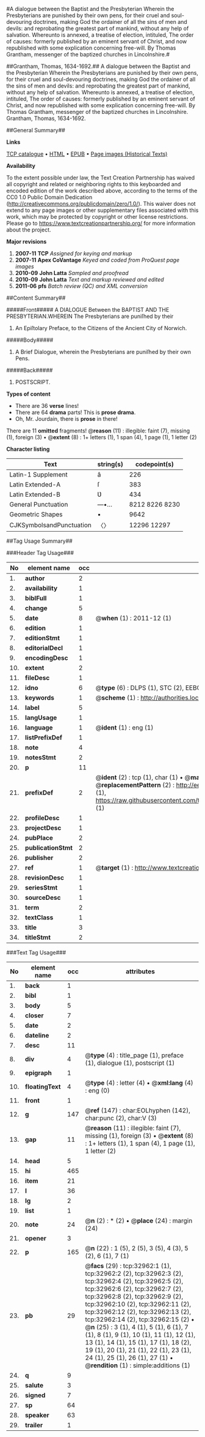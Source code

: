 #A dialogue between the Baptist and the Presbyterian Wherein the Presbyterians are punished by their own pens, for their cruel and soul-devouring doctrines, making God the ordainer of all the sins of men and devils: and reprobating the greatest part of mankind, without any help of salvation. Whereunto is annexed, a treatise of election, intituled, The order of causes: formerly published by an eminent servant of Christ, and now republished with some explication concerning free-will. By Thomas Grantham, messenger of the baptized churches in Lincolnshire.#

##Grantham, Thomas, 1634-1692.##
A dialogue between the Baptist and the Presbyterian Wherein the Presbyterians are punished by their own pens, for their cruel and soul-devouring doctrines, making God the ordainer of all the sins of men and devils: and reprobating the greatest part of mankind, without any help of salvation. Whereunto is annexed, a treatise of election, intituled, The order of causes: formerly published by an eminent servant of Christ, and now republished with some explication concerning free-will. By Thomas Grantham, messenger of the baptized churches in Lincolnshire.
Grantham, Thomas, 1634-1692.

##General Summary##

**Links**

[TCP catalogue](http://www.ota.ox.ac.uk/tcp/)  • 
[HTML](http://tei.it.ox.ac.uk/tcp/Texts-HTML/free/A41/A41776.html)  • 
[EPUB](http://tei.it.ox.ac.uk/tcp/Texts-EPUB/free/A41/A41776.epub) • 
[Page images (Historical Texts)](https://historicaltexts.jisc.ac.uk/eebo-99828533e)

**Availability**

To the extent possible under law, the Text Creation Partnership has waived all copyright and related or neighboring rights to this keyboarded and encoded edition of the work described above, according to the terms of the CC0 1.0 Public Domain Dedication (http://creativecommons.org/publicdomain/zero/1.0/). This waiver does not extend to any page images or other supplementary files associated with this work, which may be protected by copyright or other license restrictions. Please go to https://www.textcreationpartnership.org/ for more information about the project.

**Major revisions**

1. __2007-11__ __TCP__ *Assigned for keying and markup*
1. __2007-11__ __Apex CoVantage__ *Keyed and coded from ProQuest page images*
1. __2010-09__ __John Latta__ *Sampled and proofread*
1. __2010-09__ __John Latta__ *Text and markup reviewed and edited*
1. __2011-06__ __pfs__ *Batch review (QC) and XML conversion*

##Content Summary##

#####Front#####
A DIALOGUE Between the BAPTIST AND THE PRESBYTERIAN.WHEREIN The Presbyterians are puniſhed by their 
1. An Epiſtolary Preface, to the Citizens of the Ancient City of Norwich.

#####Body#####

1. A Brief Dialogue, wherein the Presbyterians are puniſhed by their own Pens.

#####Back#####

1. POSTSCRIPT.

**Types of content**

  * There are 36 **verse** lines!
  * There are 64 **drama** parts! This is **prose drama**.
  * Oh, Mr. Jourdain, there is **prose** in there!

There are 11 **omitted** fragments! 
 @__reason__ (11) : illegible: faint (7), missing (1), foreign (3)  •  @__extent__ (8) : 1+ letters (1), 1 span (4), 1 page (1), 1 letter (2)

**Character listing**


|Text|string(s)|codepoint(s)|
|---|---|---|
|Latin-1 Supplement|â|226|
|Latin Extended-A|ſ|383|
|Latin Extended-B|Ʋ|434|
|General Punctuation|—•…|8212 8226 8230|
|Geometric Shapes|▪|9642|
|CJKSymbolsandPunctuation|〈〉|12296 12297|

##Tag Usage Summary##

###Header Tag Usage###

|No|element name|occ|attributes|
|---|---|---|---|
|1.|__author__|2||
|2.|__availability__|1||
|3.|__biblFull__|1||
|4.|__change__|5||
|5.|__date__|8| @__when__ (1) : 2011-12 (1)|
|6.|__edition__|1||
|7.|__editionStmt__|1||
|8.|__editorialDecl__|1||
|9.|__encodingDesc__|1||
|10.|__extent__|2||
|11.|__fileDesc__|1||
|12.|__idno__|6| @__type__ (6) : DLPS (1), STC (2), EEBO-CITATION (1), PROQUEST (1), VID (1)|
|13.|__keywords__|1| @__scheme__ (1) : http://authorities.loc.gov/ (1)|
|14.|__label__|5||
|15.|__langUsage__|1||
|16.|__language__|1| @__ident__ (1) : eng (1)|
|17.|__listPrefixDef__|1||
|18.|__note__|4||
|19.|__notesStmt__|2||
|20.|__p__|11||
|21.|__prefixDef__|2| @__ident__ (2) : tcp (1), char (1)  •  @__matchPattern__ (2) : ([0-9\-]+):([0-9IVX]+) (1), (.+) (1)  •  @__replacementPattern__ (2) : http://eebo.chadwyck.com/downloadtiff?vid=$1&page=$2 (1), https://raw.githubusercontent.com/textcreationpartnership/Texts/master/tcpchars.xml#$1 (1)|
|22.|__profileDesc__|1||
|23.|__projectDesc__|1||
|24.|__pubPlace__|2||
|25.|__publicationStmt__|2||
|26.|__publisher__|2||
|27.|__ref__|1| @__target__ (1) : http://www.textcreationpartnership.org/docs/. (1)|
|28.|__revisionDesc__|1||
|29.|__seriesStmt__|1||
|30.|__sourceDesc__|1||
|31.|__term__|2||
|32.|__textClass__|1||
|33.|__title__|3||
|34.|__titleStmt__|2||


###Text Tag Usage###

|No|element name|occ|attributes|
|---|---|---|---|
|1.|__back__|1||
|2.|__bibl__|1||
|3.|__body__|5||
|4.|__closer__|7||
|5.|__date__|2||
|6.|__dateline__|2||
|7.|__desc__|11||
|8.|__div__|4| @__type__ (4) : title_page (1), preface (1), dialogue (1), postscript (1)|
|9.|__epigraph__|1||
|10.|__floatingText__|4| @__type__ (4) : letter (4)  •  @__xml:lang__ (4) : eng (0)|
|11.|__front__|1||
|12.|__g__|147| @__ref__ (147) : char:EOLhyphen (142), char:punc (2), char:V (3)|
|13.|__gap__|11| @__reason__ (11) : illegible: faint (7), missing (1), foreign (3)  •  @__extent__ (8) : 1+ letters (1), 1 span (4), 1 page (1), 1 letter (2)|
|14.|__head__|5||
|15.|__hi__|465||
|16.|__item__|21||
|17.|__l__|36||
|18.|__lg__|2||
|19.|__list__|1||
|20.|__note__|24| @__n__ (2) : * (2)  •  @__place__ (24) : margin (24)|
|21.|__opener__|3||
|22.|__p__|165| @__n__ (22) : 1 (5), 2 (5), 3 (5), 4 (3), 5 (2), 6 (1), 7 (1)|
|23.|__pb__|29| @__facs__ (29) : tcp:32962:1 (1), tcp:32962:2 (2), tcp:32962:3 (2), tcp:32962:4 (2), tcp:32962:5 (2), tcp:32962:6 (2), tcp:32962:7 (2), tcp:32962:8 (2), tcp:32962:9 (2), tcp:32962:10 (2), tcp:32962:11 (2), tcp:32962:12 (2), tcp:32962:13 (2), tcp:32962:14 (2), tcp:32962:15 (2)  •  @__n__ (25) : 3 (1), 4 (1), 5 (1), 6 (1), 7 (1), 8 (1), 9 (1), 10 (1), 11 (1), 12 (1), 13 (1), 14 (1), 15 (1), 17 (1), 18 (2), 19 (1), 20 (1), 21 (1), 22 (1), 23 (1), 24 (1), 25 (1), 26 (1), 27 (1)  •  @__rendition__ (1) : simple:additions (1)|
|24.|__q__|9||
|25.|__salute__|3||
|26.|__signed__|7||
|27.|__sp__|64||
|28.|__speaker__|63||
|29.|__trailer__|1||
